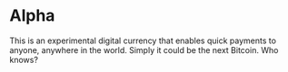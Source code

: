 # Alpha
This is an experimental digital currency that enables quick payments to anyone, anywhere in the world. Simply it could be the next Bitcoin. Who knows?
